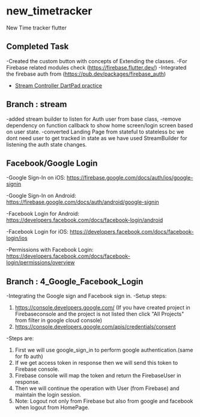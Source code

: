 # new_timetracker

New Time tracker flutter

## Completed Task
-Created the custom button with concepts of Extending the classes.
-For Firebase related modules check  (https://firebase.flutter.dev/)
-Integrated the firebase auth from (https://pub.dev/packages/firebase_auth) 
- [Stream Controller DartPad practice](https://dartpad.dartlang.org/0ca5b334ec413c084575f575e0240501)
## Branch : stream
-added stream builder to listen for Auth user from base class, 
-remove dependency on function callback to show home screen/login screen based on user state.
-converted Landing Page from stateful to stateless bc we dont need user to get tracked in state as we have used StreamBuilder for listening the auth state changes.

## Facebook/Google Login 
-Google Sign-In on iOS: https://firebase.google.com/docs/auth/ios/google-signin

-Google Sign-In on Android: https://firebase.google.com/docs/auth/android/google-signin

-Facebook Login for Android: https://developers.facebook.com/docs/facebook-login/android

-Facebook Login for iOS: https://developers.facebook.com/docs/facebook-login/ios

-Permissions with Facebook Login: https://developers.facebook.com/docs/facebook-login/permissions/overview
## Branch : 4_Google_Facebook_Login
-Integrating the Google sign and Facebook sign in.
-Setup steps:
1. https://console.developers.google.com/ 
(If you have created project in Firebaseconsole and the project is not listed then click "All Projects" from filter in google cloud console)
2. https://console.developers.google.com/apis/credentials/consent

-Steps are:

1. First we will use google_sign_in to perform google authentication.(same for fb auth)
2. If we get access token in response then we will send this token to Firebase console.
3. Firebase console will map the token and return the FirebaseUser in response.
4. Then we will continue the operation with User (from Firebase) and maintain the login session.
5. Note: Logout not only from Firebase but also from google and facebook when logout from HomePage.
